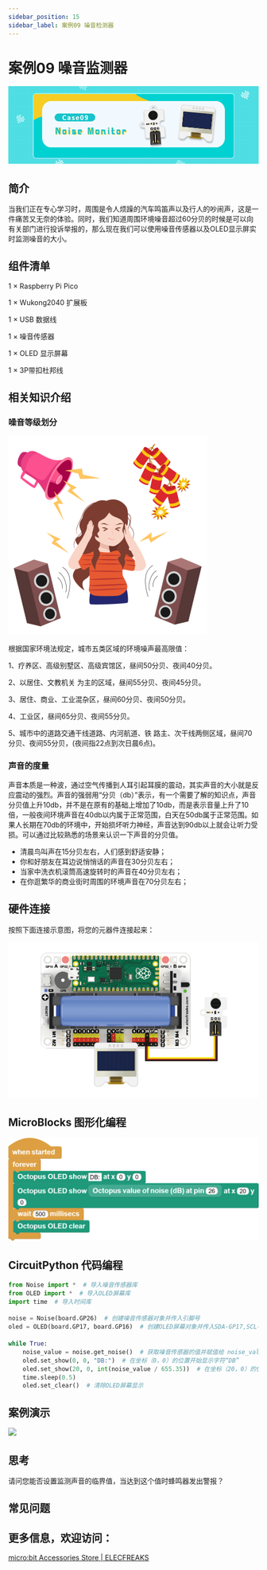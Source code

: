 ```yaml
---
sidebar_position: 15
sidebar_label: 案例09 噪音检测器
---
```



# 案例09 噪音监测器

![](./images/wukong2040-inventors-case09-01.png)

## 简介

当我们正在专心学习时，周围是令人烦躁的汽车鸣笛声以及行人的吵闹声，这是一件痛苦又无奈的体验。同时，我们知道周围环境噪音超过60分贝的时候是可以向有关部门进行投诉举报的，那么现在我们可以使用噪音传感器以及OLED显示屏实时监测噪音的大小。

## 组件清单

1 × Raspberry Pi Pico

1 × Wukong2040 扩展板

1 × USB 数据线

1 × 噪音传感器

1 × OLED 显示屏幕

1 × 3P带扣杜邦线

## 相关知识介绍

### 噪音等级划分

![](./images/wukong2040-inventors-case09-02.png)

根据国家环境法规定，城市五类区域的环境噪声最高限值：

1、疗养区、高级别墅区、高级宾馆区，昼间50分贝、夜间40分贝。

2、以居住、文教机关 为主的区域，昼间55分贝、夜间45分贝。

3、居住、商业、工业混杂区，昼间60分贝、夜间50分贝。

4、工业区，昼间65分贝、夜间55分贝。

5、城市中的道路交通干线道路、内河航道、铁 路主、次干线两侧区域，昼间70分贝、夜间55分贝，(夜间指22点到次日晨6点)。

### 声音的度量

声音本质是一种波，通过空气传播到人耳引起耳膜的震动，其实声音的大小就是反应震动的强烈。声音的强弱用“分贝（db）”表示，有一个需要了解的知识点，声音分贝值上升10db，并不是在原有的基础上增加了10db，而是表示音量上升了10倍，一般夜间环境声音在40db以内属于正常范围，白天在50db属于正常范围。如果人长期在70db的环境中，开始损坏听力神经，声音达到90db以上就会让听力受损。可以通过比较熟悉的场景来认识一下声音的分贝值。

- 清晨鸟叫声在15分贝左右，人们感到舒适安静；
- 你和好朋友在耳边说悄悄话的声音在30分贝左右；
- 当家中洗衣机滚筒高速旋转时的声音在40分贝左右；
- 在你逛繁华的商业街时周围的环境声音在70分贝左右；

## 硬件连接

按照下面连接示意图，将您的元器件连接起来：

![](./images/wukong2040-inventors-case09-05.png)

## MicroBlocks 图形化编程

![](./images/wukong2040-inventors-case09-04.png)

## CircuitPython 代码编程

```python
from Noise import *  # 导入噪音传感器库
from OLED import *  # 导入OLED屏幕库
import time  # 导入时间库

noise = Noise(board.GP26)  # 创建噪音传感器对象并传入引脚号
oled = OLED(board.GP17, board.GP16)  # 创建OLED屏幕对象并传入SDA-GP17,SCL-GP16引脚号

while True:
    noise_value = noise.get_noise()  # 获取噪音传感器的值并赋值给 noise_value
    oled.set_show(0, 0, "DB:")  # 在坐标（0，0）的位置开始显示字符“DB”
    oled.set_show(20, 0, int(noise_value / 655.35))  # 在坐标（20，0）的位置开始显示内容
    time.sleep(0.5)
    oled.set_clear()  # 清除OLED屏幕显示
```

## 案例演示

![](./images/wukong2040-inventors-kit-case09-06.gif)

## 思考

请问您能否设置监测声音的临界值，当达到这个值时蜂鸣器发出警报？



## 常见问题



## 更多信息，欢迎访问：

[micro:bit Accessories Store | ELECFREAKS](https://www.elecfreaks.com/)
